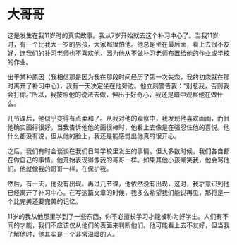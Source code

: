 # 大哥哥

这是发生在我11岁时的真实故事。我从7岁开始就去这个补习中心了。当我11岁时，有一个比我大一岁的男孩，大家都很怕他。他总是坐在最后面，看上去很不友好，连我们的补习老师也不喜欢他，因为他从不做补习老师布置给他的作业或学校的作业。

出于某种原因（我相信那是因为我在那段时间经历了第一次失恋，我的初恋就在那时离开了补习中心），我有一天决定坐在他旁边。他立刻警告我：“别惹我，否则我会打你。”所以，我按照他的说法去做，但出于好奇心，我还是暗中观察他在做什么。

几节课后，他似乎变得有点柔和了。从我对他的观察中，我发现他喜欢画画，而且他确实画得很好。当我告诉他他的画很棒时，他看上去像是在强忍住他的喜悦。他什么都没有说，但从他的脸上，我还是能感觉出他真的很开心。

之后，我们有时会谈谈在我们日常学校里发生的事情。但大多数时候，我们各自都在做自己的事情。他开始表现得像我的哥哥一样。如果其他小孩嘲笑我，他会骂他们。他就像我的哥哥一样，在保护我。

然后，有一天，他没有出现。再过几节课，他依然没有出现，这时，我才意识到他已经离开了补习中心。在写这篇文章的时候，我多么希望我们能说再见，那将是一个比完美还要完美的记忆。

11岁的我从他那里学到了一些东西，你不必擅长学习才能被称为好学生。人们有不同的才能，我们不应该仅从他们的表面来判断他们。他可能看上去不友好，但当我了解他时，他其实是一个非常温暖的人。